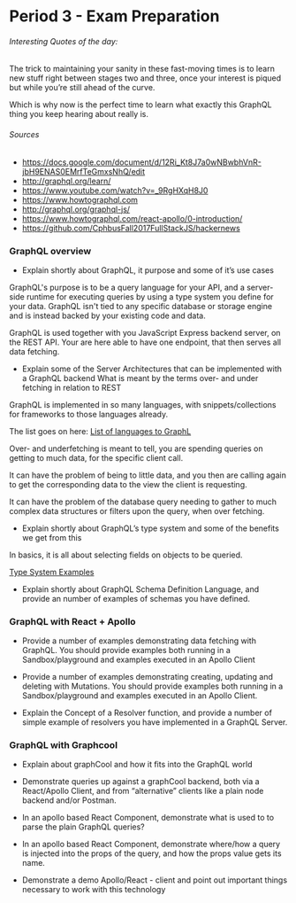 # Period 3 - Exam Preparation

###### Interesting Quotes of the day:

The trick to maintaining your sanity in these fast-moving times is to learn new stuff right between stages two and three, once your interest is piqued but while you’re still ahead of the curve.

Which is why now is the perfect time to learn what exactly this GraphQL thing you keep hearing about really is.

###### Sources

- https://docs.google.com/document/d/12Ri_Kt8J7a0wNBwbhVnR-jbH9ENAS0EMrfTeGmxsNhQ/edit
- http://graphql.org/learn/
- https://www.youtube.com/watch?v=_9RgHXqH8J0
- https://www.howtographql.com
- http://graphql.org/graphql-js/
- https://www.howtographql.com/react-apollo/0-introduction/
- https://github.com/CphbusFall2017FullStackJS/hackernews



### GraphQL overview

- Explain shortly about GraphQL, it purpose and some of it’s use cases


GraphQL's purpose is to be a query language for your API, and a server-side runtime for executing queries by using a type system you define for your data. GraphQL isn't tied to any specific database or storage engine and is instead backed by your existing code and data.

GraphQL is used together with you JavaScript Express backend server, on the REST API. Your are here able to have one endpoint, that then serves all data fetching.



- Explain some of the Server Architectures that can be implemented with a GraphQL backend
  What is meant by the terms over- and under fetching in relation to REST


GraphQL is implemented in so many languages, with snippets/collections for frameworks to those languages already.

The list goes on here: [List of languages to GraphL](http://graphql.org/code/)

Over- and underfetching is meant to tell, you are spending queries on getting to much data, for the specific client call.

It can have the problem of being to little data, and you then are calling again to get the corresponding data to the view the client is requesting.

It can have the problem of the database query needing to gather to much complex data structures or filters upon the query, when over fetching.



- Explain shortly about GraphQL’s type system and some of the benefits we get from this


In basics, it is all about selecting fields on objects to be queried.

[Type System Examples](/period%203/graphql-examples.md)





- Explain shortly about GraphQL Schema Definition Language, and provide an number of examples of schemas you have defined.




### GraphQL with React + Apollo

- Provide a number of examples demonstrating data fetching with GraphQL. You should provide examples both running in a Sandbox/playground and examples executed in an Apollo Client




- Provide a number of examples demonstrating creating, updating and deleting with Mutations. You should provide examples both running in a Sandbox/playground and examples executed in an Apollo Client.




- Explain the Concept of a Resolver function, and provide a number of simple example of resolvers you have implemented in a GraphQL Server.




### GraphQL with Graphcool

- Explain about graphCool and how it fits into the GraphQL world




- Demonstrate queries up against a graphCool backend, both via a React/Apollo Client, and from “alternative” clients like a plain node backend and/or Postman.




- In an apollo based React Component, demonstrate what is used to to parse the plain GraphQL queries?




- In an apollo based React Component, demonstrate where/how a query is injected into the  props of the query, and how the props value gets its name.




- Demonstrate a demo Apollo/React - client and point out important things necessary to work with this technology


